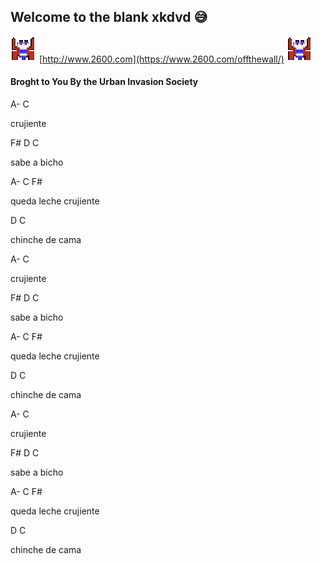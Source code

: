 ## Welcome to the blank xkdvd 😅
![](100168196.png)
[http://www.2600.com](https://www.2600.com/offthewall/)
![](100168196.png)

#### Broght to You By the Urban Invasion Society 
A-   C

crujiente

F#   D C

sabe a bicho

A-    C     F#      

queda leche crujiente

D       C       

chinche de cama


A-   C

crujiente

F#   D C

sabe a bicho

A-    C     F#      

queda leche crujiente

D       C       

chinche de cama


A-   C

crujiente

F#   D C

sabe a bicho

A-    C     F#      

queda leche crujiente

D       C       

chinche de cama
